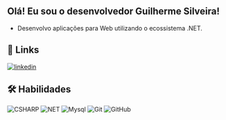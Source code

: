 ## Olá! Eu sou o desenvolvedor Guilherme Silveira!

- Desenvolvo aplicações para Web utilizando o ecossistema .NET. 

## 🔗 Links
[![linkedin](https://img.shields.io/badge/linkedin-0A66C2?style=for-the-badge&logo=linkedin&logoColor=white)](https://www.linkedin.com/in/guilherme-silveira-013b75249/)

## 🛠 Habilidades
![CSHARP](https://img.shields.io/badge/-CSharp-333333?style=flat&logo=csharp)
![NET](https://img.shields.io/badge/.NET-5C2D91?style=flat&logo=.net&logoColor=white)
![Mysql](https://img.shields.io/badge/-Mysql-333333?style=flat&logo=mysql)
![Git](https://img.shields.io/badge/-Git-333333?style=flat&logo=git)
![GitHub](https://img.shields.io/badge/-GitHub-333333?style=flat&logo=github)
